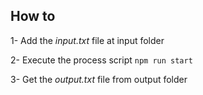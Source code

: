 ## How to

1- Add the *input.txt* file at input folder

2- Execute the process script `npm run start`

3- Get the *output.txt* file from output folder
